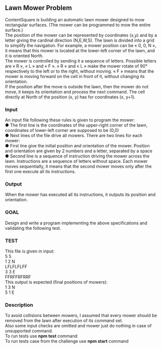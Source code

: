 ## **Lawn Mower Problem**
ContentSquare is building an automatic lawn mower designed to mow rectangular surfaces.
(The mower can be programmed to mow the entire surface.)  
The position of the mower can be represented by coordinates (x,y) and by a letter giving the
cardinal direction (N,E,W,S). The lawn is divided into a grid to simplify the navigation.
For example, a mower position can be « 0, 0, N », it means that this mower is located at the
lower-left corner of the lawn, and it is oriented North.  
The mower is controlled by sending it a sequence of letters. Possible letters are « R », « L »
and « F ». « R » and « L » make the mower rotate of 90° respectively to the left or to the
right, without moving. « F » means that the mower is moving forward on the cell in front of it,
without changing its orientation.  
If the position after the move is outside the lawn, then the mower do not move, it keeps its
orientation and process the next command.
The cell directly at North of the position (x, y) has for coordinates (x, y+1).
### **Input**
An input file following these rules is given to program the mower:  
● The first line is the coordinates of the upper-right corner of the lawn, coordinates of
lower-left corner are supposed to be (0,0)  
● Next lines of the file drive all mowers. There are two lines for each mower:  
● First line give the initial position and orientation of the mower. Position and orientation
are given by 2 numbers and a letter, separated by a space  
● Second line is a sequence of instruction driving the mower across the lawn. Instructions
are a sequence of letters without space.
Each mower moves sequentially, it means that the second mower moves only after the first
one execute all its instructions.
### **Output**
When the mower has executed all its instructions, it outputs its position and orientation.
### **GOAL**
Design and write a program implementing the above specifications and validating the following
test.
### **TEST**
This file is given in input:  
5 5  
1 2 N  
LFLFLFLFF  
3 3 E  
FFRFFRFRRF  
This output is expected (final positions of mowers):  
1 3 N  
5 1 E

### Description
To avoid collisions between mowers, I assumed that every mower should be removed from the lawn after execution of its command set.  
Also some input checks are omitted and mower just do nothing in case of unsupported command.  
To run tests use **npm test** command  
To run tests case from the challenge use **npm start** command